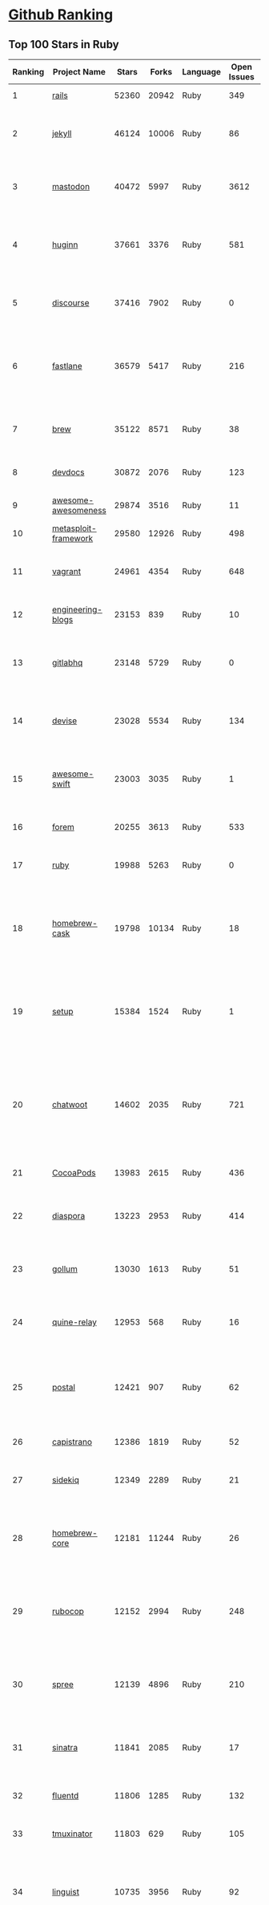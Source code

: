 [Github Ranking](../README.md)
==========

## Top 100 Stars in Ruby

| Ranking | Project Name | Stars | Forks | Language | Open Issues | Description | Last Commit |
| ------- | ------------ | ----- | ----- | -------- | ----------- | ----------- | ----------- |
| 1 | [rails](https://github.com/rails/rails) | 52360 | 20942 | Ruby | 349 | Ruby on Rails | 2023-02-26T02:05:20Z |
| 2 | [jekyll](https://github.com/jekyll/jekyll) | 46124 | 10006 | Ruby | 86 | :globe_with_meridians: Jekyll is a blog-aware static site generator in Ruby | 2023-02-21T22:58:26Z |
| 3 | [mastodon](https://github.com/mastodon/mastodon) | 40472 | 5997 | Ruby | 3612 | Your self-hosted, globally interconnected microblogging community | 2023-02-26T02:05:36Z |
| 4 | [huginn](https://github.com/huginn/huginn) | 37661 | 3376 | Ruby | 581 | Create agents that monitor and act on your behalf.  Your agents are standing by! | 2023-02-22T15:55:11Z |
| 5 | [discourse](https://github.com/discourse/discourse) | 37416 | 7902 | Ruby | 0 | A platform for community discussion. Free, open, simple. | 2023-02-26T02:09:58Z |
| 6 | [fastlane](https://github.com/fastlane/fastlane) | 36579 | 5417 | Ruby | 216 | 🚀 The easiest way to automate building and releasing your iOS and Android apps | 2023-02-24T20:31:20Z |
| 7 | [brew](https://github.com/Homebrew/brew) | 35122 | 8571 | Ruby | 38 | 🍺 The missing package manager for macOS (or Linux) | 2023-02-26T00:59:11Z |
| 8 | [devdocs](https://github.com/freeCodeCamp/devdocs) | 30872 | 2076 | Ruby | 123 | API Documentation Browser | 2023-02-22T10:08:57Z |
| 9 | [awesome-awesomeness](https://github.com/bayandin/awesome-awesomeness) | 29874 | 3516 | Ruby | 11 | A curated list of awesome awesomeness | 2023-02-07T14:09:44Z |
| 10 | [metasploit-framework](https://github.com/rapid7/metasploit-framework) | 29580 | 12926 | Ruby | 498 | Metasploit Framework | 2023-02-25T22:41:58Z |
| 11 | [vagrant](https://github.com/hashicorp/vagrant) | 24961 | 4354 | Ruby | 648 | Vagrant is a tool for building and distributing development environments. | 2023-02-24T22:53:21Z |
| 12 | [engineering-blogs](https://github.com/kilimchoi/engineering-blogs) | 23153 | 839 | Ruby | 10 | A curated list of engineering blogs | 2023-02-19T19:20:59Z |
| 13 | [gitlabhq](https://github.com/gitlabhq/gitlabhq) | 23148 | 5729 | Ruby | 0 | GitLab CE Mirror \| Please open new issues in our issue tracker on GitLab.com | 2023-02-25T21:10:27Z |
| 14 | [devise](https://github.com/heartcombo/devise) | 23028 | 5534 | Ruby | 134 | Flexible authentication solution for Rails with Warden. | 2023-02-24T17:08:32Z |
| 15 | [awesome-swift](https://github.com/matteocrippa/awesome-swift) | 23003 | 3035 | Ruby | 1 | A collaborative list of awesome Swift libraries and resources. Feel free to contribute! | 2023-02-23T21:38:50Z |
| 16 | [forem](https://github.com/forem/forem) | 20255 | 3613 | Ruby | 533 | For empowering community 🌱 | 2023-02-25T09:54:05Z |
| 17 | [ruby](https://github.com/ruby/ruby) | 19988 | 5263 | Ruby | 0 | The Ruby Programming Language [mirror] | 2023-02-25T16:50:37Z |
| 18 | [homebrew-cask](https://github.com/Homebrew/homebrew-cask) | 19798 | 10134 | Ruby | 18 | 🍻 A CLI workflow for the administration of macOS applications distributed as binaries | 2023-02-26T01:44:46Z |
| 19 | [setup](https://github.com/lewagon/setup) | 15384 | 1524 | Ruby | 1 | Setup instructions for Le Wagon's students on their first day of Web Development Bootcamp | 2023-02-22T06:10:27Z |
| 20 | [chatwoot](https://github.com/chatwoot/chatwoot) | 14602 | 2035 | Ruby | 721 | Open-source customer engagement suite, an alternative to Intercom, Zendesk, Salesforce Service Cloud etc. 🔥💬 | 2023-02-25T15:56:31Z |
| 21 | [CocoaPods](https://github.com/CocoaPods/CocoaPods) | 13983 | 2615 | Ruby | 436 | The Cocoa Dependency Manager. | 2023-02-24T01:43:02Z |
| 22 | [diaspora](https://github.com/diaspora/diaspora) | 13223 | 2953 | Ruby | 414 | A privacy-aware, distributed, open source social network. | 2023-02-07T22:47:16Z |
| 23 | [gollum](https://github.com/gollum/gollum) | 13030 | 1613 | Ruby | 51 | A simple, Git-powered wiki with a sweet API and local frontend. | 2023-01-24T14:57:23Z |
| 24 | [quine-relay](https://github.com/mame/quine-relay) | 12953 | 568 | Ruby | 16 | An uroboros program with 100+ programming languages | 2022-10-31T08:24:26Z |
| 25 | [postal](https://github.com/postalserver/postal) | 12421 | 907 | Ruby | 62 | ✉️ A fully featured open source mail delivery platform for incoming & outgoing e-mail | 2023-02-20T10:31:37Z |
| 26 | [capistrano](https://github.com/capistrano/capistrano) | 12386 | 1819 | Ruby | 52 | Remote multi-server automation tool | 2023-02-20T17:45:27Z |
| 27 | [sidekiq](https://github.com/sidekiq/sidekiq) | 12349 | 2289 | Ruby | 21 | Simple, efficient background processing for Ruby | 2023-02-24T21:34:46Z |
| 28 | [homebrew-core](https://github.com/Homebrew/homebrew-core) | 12181 | 11244 | Ruby | 26 | 🍻 Default formulae for the missing package manager for macOS (or Linux) | 2023-02-26T02:44:04Z |
| 29 | [rubocop](https://github.com/rubocop/rubocop) | 12152 | 2994 | Ruby | 248 | A Ruby static code analyzer and formatter, based on the community Ruby style guide. | 2023-02-25T17:39:24Z |
| 30 | [spree](https://github.com/spree/spree) | 12139 | 4896 | Ruby | 210 | Open Source multi-language/multi-currency/multi-store eCommerce platform | 2023-02-24T17:22:30Z |
| 31 | [sinatra](https://github.com/sinatra/sinatra) | 11841 | 2085 | Ruby | 17 | Classy web-development dressed in a DSL (official / canonical repo) | 2023-02-25T20:29:56Z |
| 32 | [fluentd](https://github.com/fluent/fluentd) | 11806 | 1285 | Ruby | 132 | Fluentd: Unified Logging Layer (project under CNCF) | 2023-02-25T02:22:51Z |
| 33 | [tmuxinator](https://github.com/tmuxinator/tmuxinator) | 11803 | 629 | Ruby | 105 | Manage complex tmux sessions easily | 2022-12-15T20:50:29Z |
| 34 | [linguist](https://github.com/github/linguist) | 10735 | 3956 | Ruby | 92 | Language Savant. If your repository's language is being reported incorrectly, send us a pull request! | 2023-02-24T21:07:25Z |
| 35 | [fpm](https://github.com/jordansissel/fpm) | 10677 | 1061 | Ruby | 651 | Effing package management! Build packages for multiple platforms (deb, rpm, etc) with great ease and sanity. | 2023-02-20T11:30:00Z |
| 36 | [faker](https://github.com/faker-ruby/faker) | 10638 | 3068 | Ruby | 9 | A library for generating fake data such as names, addresses, and phone numbers. | 2023-02-25T09:20:15Z |
| 37 | [Learning-SICP](https://github.com/DeathKing/Learning-SICP) | 10233 | 1500 | Ruby | 1 | MIT视频公开课《计算机程序的构造和解释》中文化项目及课程学习资料搜集。 | 2022-02-27T13:57:02Z |
| 38 | [liquid](https://github.com/Shopify/liquid) | 10079 | 1313 | Ruby | 236 | Liquid markup language. Safe, customer facing template language for flexible web apps.  | 2023-02-22T17:48:26Z |
| 39 | [capybara](https://github.com/teamcapybara/capybara) | 9780 | 1431 | Ruby | 3 | Acceptance test framework for web applications | 2023-02-13T21:32:57Z |
| 40 | [grape](https://github.com/ruby-grape/grape) | 9680 | 1223 | Ruby | 206 | An opinionated framework for creating REST-like APIs in Ruby. | 2023-02-23T21:57:15Z |
| 41 | [octopress](https://github.com/imathis/octopress) | 9351 | 2698 | Ruby | 176 | Octopress is an obsessively designed framework for Jekyll blogging. It’s easy to configure and easy to deploy. Sweet huh? | 2022-05-29T06:22:05Z |
| 42 | [activeadmin](https://github.com/activeadmin/activeadmin) | 9313 | 3311 | Ruby | 331 | The administration framework for Ruby on Rails applications. | 2023-02-21T01:56:58Z |
| 43 | [resque](https://github.com/resque/resque) | 9264 | 1674 | Ruby | 60 | Resque is a Redis-backed Ruby library for creating background jobs, placing them on multiple queues, and processing them later. | 2023-02-13T11:59:25Z |
| 44 | [guides](https://github.com/thoughtbot/guides) | 9248 | 1378 | Ruby | 0 | A guide for programming in style. | 2023-02-17T18:07:55Z |
| 45 | [bourbon](https://github.com/thoughtbot/bourbon) | 9105 | 898 | Ruby | 4 | A Lightweight Sass Tool Set | 2023-01-23T20:55:05Z |
| 46 | [paperclip](https://github.com/thoughtbot/paperclip) | 9064 | 2429 | Ruby | 37 | Easy file attachment management for ActiveRecord | 2022-10-11T23:33:19Z |
| 47 | [carrierwave](https://github.com/carrierwaveuploader/carrierwave) | 8756 | 1647 | Ruby | 68 | Classier solution for file uploads for Rails, Sinatra and other Ruby web frameworks | 2023-02-22T14:14:48Z |
| 48 | [whenever](https://github.com/javan/whenever) | 8683 | 729 | Ruby | 66 | Cron jobs in Ruby | 2023-02-21T01:17:11Z |
| 49 | [remote-working](https://github.com/greatghoul/remote-working) | 8611 | 778 | Ruby | 8 | 收集整理远程工作相关的资料 | 2023-02-21T11:25:46Z |
| 50 | [kaminari](https://github.com/kaminari/kaminari) | 8342 | 1078 | Ruby | 40 | ⚡ A Scope & Engine based, clean, powerful, customizable and sophisticated paginator for Ruby webapps | 2023-01-21T14:45:09Z |
| 51 | [simple_form](https://github.com/heartcombo/simple_form) | 8077 | 1320 | Ruby | 25 | Forms made easy for Rails! It's tied to a simple DSL, with no opinion on markup. | 2023-02-20T14:37:54Z |
| 52 | [pundit](https://github.com/varvet/pundit) | 7874 | 604 | Ruby | 16 | Minimal authorization through OO design and pure Ruby classes | 2023-02-22T15:31:02Z |
| 53 | [rails_admin](https://github.com/railsadminteam/rails_admin) | 7729 | 2249 | Ruby | 169 | RailsAdmin is a Rails engine that provides an easy-to-use interface for managing your data | 2023-02-24T11:24:40Z |
| 54 | [factory_bot](https://github.com/thoughtbot/factory_bot) | 7710 | 2628 | Ruby | 32 | A library for setting up Ruby objects as test data. | 2023-01-03T02:18:22Z |
| 55 | [omniauth](https://github.com/omniauth/omniauth) | 7655 | 996 | Ruby | 86 | OmniAuth is a flexible authentication system utilizing Rack middleware. | 2023-02-22T17:44:09Z |
| 56 | [how-to-contribute-to-open-source](https://github.com/freeCodeCamp/how-to-contribute-to-open-source) | 7399 | 1602 | Ruby | 26 | A guide to contributing to open source | 2023-02-23T19:42:01Z |
| 57 | [wpscan](https://github.com/wpscanteam/wpscan) | 7335 | 1191 | Ruby | 42 | WPScan WordPress security scanner. Written for security professionals and blog maintainers to test the security of their WordPress websites. | 2023-02-14T09:38:35Z |
| 58 | [puma](https://github.com/puma/puma) | 7332 | 1382 | Ruby | 45 | A Ruby/Rack web server built for parallelism | 2023-02-24T06:51:48Z |
| 59 | [jazzy](https://github.com/realm/jazzy) | 7226 | 408 | Ruby | 82 | Soulful docs for Swift & Objective-C | 2023-01-30T10:59:15Z |
| 60 | [chef](https://github.com/chef/chef) | 7147 | 2564 | Ruby | 385 | Chef Infra, a powerful automation platform that transforms infrastructure into code automating how infrastructure is configured, deployed and managed across any environment, at any scale | 2023-02-24T22:10:19Z |
| 61 | [github-changelog-generator](https://github.com/github-changelog-generator/github-changelog-generator) | 7020 | 880 | Ruby | 143 | Automatically generate change log from your tags, issues, labels and pull requests on GitHub. | 2023-01-21T06:15:19Z |
| 62 | [middleman](https://github.com/middleman/middleman) | 6933 | 749 | Ruby | 8 | Hand-crafted frontend development | 2023-02-20T18:38:04Z |
| 63 | [dotfiles](https://github.com/skwp/dotfiles) | 6905 | 1449 | Ruby | 1 | YADR - The best vim,git,zsh plugins and the cleanest vimrc you've ever seen | 2023-02-07T02:58:58Z |
| 64 | [scientist](https://github.com/github/scientist) | 6904 | 499 | Ruby | 9 | :microscope: A Ruby library for carefully refactoring critical paths. | 2023-02-16T20:22:43Z |
| 65 | [pghero](https://github.com/ankane/pghero) | 6861 | 407 | Ruby | 2 | A performance dashboard for Postgres | 2023-02-25T20:59:39Z |
| 66 | [puppet](https://github.com/puppetlabs/puppet) | 6847 | 2252 | Ruby | 0 | Server automation framework and application | 2023-02-25T20:35:40Z |
| 67 | [better_errors](https://github.com/BetterErrors/better_errors) | 6812 | 447 | Ruby | 40 | Better error page for Rack apps | 2022-11-18T03:17:13Z |
| 68 | [bullet](https://github.com/flyerhzm/bullet) | 6755 | 401 | Ruby | 90 | help to kill N+1 queries and unused eager loading | 2023-02-25T00:20:09Z |
| 69 | [nodejs-learning-guide](https://github.com/chyingp/nodejs-learning-guide) | 6686 | 1201 | Ruby | 3 | Nodejs学习笔记以及经验总结，公众号"程序猿小卡" | 2022-03-24T13:26:04Z |
| 70 | [pry](https://github.com/pry/pry) | 6583 | 605 | Ruby | 138 | A runtime developer console and IRB alternative with powerful introspection capabilities. | 2023-01-14T14:53:25Z |
| 71 | [brakeman](https://github.com/presidentbeef/brakeman) | 6583 | 723 | Ruby | 84 | A static analysis security vulnerability scanner for Ruby on Rails applications | 2023-02-21T17:45:51Z |
| 72 | [openproject](https://github.com/opf/openproject) | 6547 | 1777 | Ruby | 0 | OpenProject is the leading open source project management software. | 2023-02-25T03:09:28Z |
| 73 | [paper_trail](https://github.com/paper-trail-gem/paper_trail) | 6479 | 869 | Ruby | 4 | Track changes to your rails models | 2023-02-15T12:21:34Z |
| 74 | [cancan](https://github.com/ryanb/cancan) | 6303 | 805 | Ruby | 200 | Authorization Gem for Ruby on Rails. | 2021-12-11T21:39:34Z |
| 75 | [dotenv](https://github.com/bkeepers/dotenv) | 6258 | 507 | Ruby | 7 | A Ruby gem to load environment variables from `.env`.  | 2023-01-26T05:22:43Z |
| 76 | [guard](https://github.com/guard/guard) | 6172 | 507 | Ruby | 59 | Guard is a command line tool to easily handle events on file system modifications. | 2022-12-26T11:58:08Z |
| 77 | [geocoder](https://github.com/alexreisner/geocoder) | 6149 | 1185 | Ruby | 30 | Complete Ruby geocoding solution. | 2023-02-25T12:35:02Z |
| 78 | [searchkick](https://github.com/ankane/searchkick) | 6118 | 742 | Ruby | 7 | Intelligent search made easy | 2023-02-22T04:42:25Z |
| 79 | [chartkick](https://github.com/ankane/chartkick) | 6093 | 555 | Ruby | 5 | Create beautiful JavaScript charts with one line of Ruby | 2023-02-14T07:51:51Z |
| 80 | [synx](https://github.com/venmo/synx) | 6084 | 283 | Ruby | 52 | A command-line tool that reorganizes your Xcode project folder to match your Xcode groups | 2019-07-18T23:40:39Z |
| 81 | [hanami](https://github.com/hanami/hanami) | 6010 | 533 | Ruby | 4 | The web, with simplicity. | 2023-02-25T05:08:36Z |
| 82 | [progit](https://github.com/progit/progit) | 5981 | 2469 | Ruby | 0 | Pro Git Book Content, 1st Edition - This content is deprecated. See 2nd edition at [progit2](https://github.com/progit/progit2) | 2019-04-04T07:17:36Z |
| 83 | [friendly_id](https://github.com/norman/friendly_id) | 5971 | 594 | Ruby | 14 | FriendlyId is the “Swiss Army bulldozer” of slugging and permalink plugins for ActiveRecord. It allows you to create pretty URL’s and work with human-friendly strings as if they were numeric ids for ActiveRecord models. | 2022-12-26T19:32:11Z |
| 84 | [css-only-chat](https://github.com/kkuchta/css-only-chat) | 5936 | 271 | Ruby | 6 | A truly monstrous async web chat using no JS whatsoever on the frontend | 2022-03-30T23:08:38Z |
| 85 | [mailcatcher](https://github.com/sj26/mailcatcher) | 5868 | 555 | Ruby | 22 | Catches mail and serves it through a dream. | 2023-02-09T16:20:01Z |
| 86 | [foreman](https://github.com/ddollar/foreman) | 5829 | 633 | Ruby | 45 | Manage Procfile-based applications | 2022-12-26T10:09:15Z |
| 87 | [will_paginate](https://github.com/mislav/will_paginate) | 5678 | 886 | Ruby | 52 | Pagination library for Rails and other Ruby applications | 2023-02-02T13:12:43Z |
| 88 | [maximum-awesome](https://github.com/square/maximum-awesome) | 5668 | 992 | Ruby | 26 | Config files for vim and tmux. | 2023-02-26T02:23:50Z |
| 89 | [httparty](https://github.com/jnunemaker/httparty) | 5645 | 973 | Ruby | 33 | :tada: Makes http fun again! | 2023-02-07T18:21:34Z |
| 90 | [markup](https://github.com/github/markup) | 5599 | 3638 | Ruby | 218 | Determines which markup library to use to render a content file (e.g. README) on GitHub | 2023-02-15T07:55:57Z |
| 91 | [administrate](https://github.com/thoughtbot/administrate) | 5542 | 1068 | Ruby | 96 | A Rails engine that helps you put together a super-flexible admin dashboard. | 2023-02-20T18:32:10Z |
| 92 | [vcr](https://github.com/vcr/vcr) | 5528 | 499 | Ruby | 65 | Record your test suite's HTTP interactions and replay them during future test runs for fast, deterministic, accurate tests. | 2023-01-26T22:15:19Z |
| 93 | [concurrent-ruby](https://github.com/ruby-concurrency/concurrent-ruby) | 5446 | 404 | Ruby | 42 | Modern concurrency tools including agents, futures, promises, thread pools, supervisors, and more. Inspired by Erlang, Clojure, Scala, Go, Java, JavaScript, and classic concurrency patterns. | 2023-02-24T19:02:41Z |
| 94 | [faraday](https://github.com/lostisland/faraday) | 5444 | 955 | Ruby | 32 | Simple, but flexible HTTP client library, with support for multiple backends. | 2023-02-23T10:21:31Z |
| 95 | [fast-ruby](https://github.com/fastruby/fast-ruby) | 5439 | 382 | Ruby | 27 | :dash: Writing Fast Ruby :heart_eyes: -- Collect Common Ruby idioms. | 2023-02-20T03:03:36Z |
| 96 | [t](https://github.com/sferik/t) | 5415 | 426 | Ruby | 145 | A command-line power tool for Twitter. | 2022-11-19T19:20:53Z |
| 97 | [lolcat](https://github.com/busyloop/lolcat) | 5401 | 200 | Ruby | 22 | Rainbows and unicorns! | 2022-01-29T04:22:19Z |
| 98 | [ransack](https://github.com/activerecord-hackery/ransack) | 5357 | 758 | Ruby | 93 | Object-based searching.  | 2023-02-09T11:01:12Z |
| 99 | [webpacker](https://github.com/rails/webpacker) | 5316 | 1481 | Ruby | 0 | Use Webpack to manage app-like JavaScript modules in Rails | 2023-02-13T17:34:13Z |
| 100 | [cancancan](https://github.com/CanCanCommunity/cancancan) | 5295 | 616 | Ruby | 40 | The authorization Gem for Ruby on Rails. | 2023-02-23T23:43:15Z |

